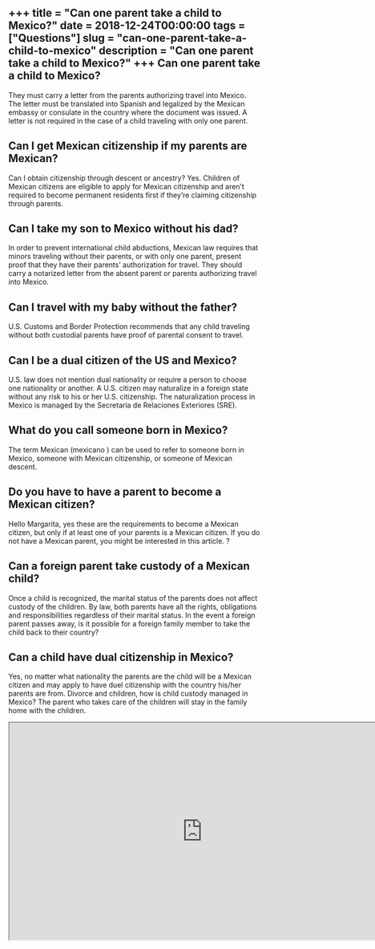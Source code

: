 +++
title = "Can one parent take a child to Mexico?"
date = 2018-12-24T00:00:00
tags = ["Questions"]
slug = "can-one-parent-take-a-child-to-mexico"
description = "Can one parent take a child to Mexico?"
+++
Can one parent take a child to Mexico?
--------------------------------------

They must carry a letter from the parents authorizing travel into Mexico. The letter must be translated into Spanish and legalized by the Mexican embassy or consulate in the country where the document was issued. A letter is not required in the case of a child traveling with only one parent.

Can I get Mexican citizenship if my parents are Mexican?
--------------------------------------------------------

Can I obtain citizenship through descent or ancestry? Yes. Children of Mexican citizens are eligible to apply for Mexican citizenship and aren’t required to become permanent residents first if they’re claiming citizenship through parents.

Can I take my son to Mexico without his dad?
--------------------------------------------

In order to prevent international child abductions, Mexican law requires that minors traveling without their parents, or with only one parent, present proof that they have their parents’ authorization for travel. They should carry a notarized letter from the absent parent or parents authorizing travel into Mexico.

Can I travel with my baby without the father?
---------------------------------------------

U.S. Customs and Border Protection recommends that any child traveling without both custodial parents have proof of parental consent to travel.

Can I be a dual citizen of the US and Mexico?
---------------------------------------------

U.S. law does not mention dual nationality or require a person to choose one nationality or another. A U.S. citizen may naturalize in a foreign state without any risk to his or her U.S. citizenship. The naturalization process in Mexico is managed by the Secretaría de Relaciones Exteriores (SRE).

What do you call someone born in Mexico?
----------------------------------------

The term Mexican (mexicano ) can be used to refer to someone born in Mexico, someone with Mexican citizenship, or someone of Mexican descent.

Do you have to have a parent to become a Mexican citizen?
---------------------------------------------------------

Hello Margarita, yes these are the requirements to become a Mexican citizen, but only if at least one of your parents is a Mexican citizen. If you do not have a Mexican parent, you might be interested in this article. ?

Can a foreign parent take custody of a Mexican child?
-----------------------------------------------------

Once a child is recognized, the marital status of the parents does not affect custody of the children. By law, both parents have all the rights, obligations and responsibilities regardless of their marital status. In the event a foreign parent passes away, is it possible for a foreign family member to take the child back to their country?

Can a child have dual citizenship in Mexico?
--------------------------------------------

Yes, no matter what nationality the parents are the child will be a Mexican citizen and may apply to have duel citizenship with the country his/her parents are from. Divorce and children, how is child custody managed in Mexico? The parent who takes care of the children will stay in the family home with the children.

<iframe allow="accelerometer; autoplay; clipboard-write; encrypted-media; gyroscope; picture-in-picture" allowfullscreen="" class="__youtube_prefs__  epyt-is-override  no-lazyload" data-no-lazy="1" data-origheight="433" data-origwidth="770" data-skipgform_ajax_framebjll="" height="433" id="_ytid_12477" loading="lazy" src="https://www.youtube.com/embed/Pwe8931QIs8?enablejsapi=1&autoplay=0&cc_load_policy=0&cc_lang_pref=&iv_load_policy=1&loop=0&modestbranding=0&rel=1&fs=1&playsinline=0&autohide=2&theme=dark&color=red&controls=1&" title="YouTube player" width="770"></iframe>